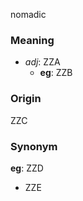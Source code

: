 nomadic
### Meaning
+ _adj_: ZZA
    + __eg__: ZZB

### Origin

ZZC

### Synonym

__eg__: ZZD

+ ZZE


